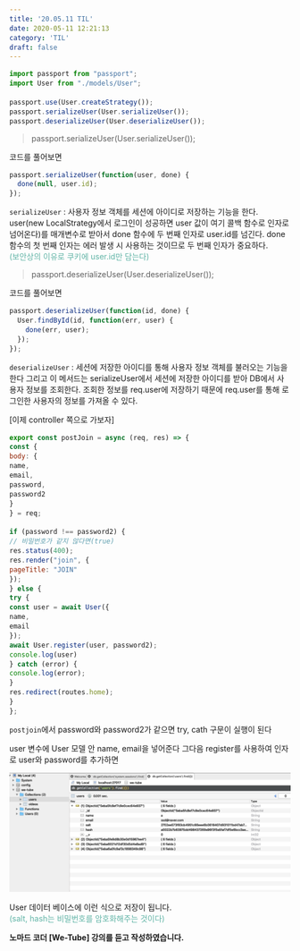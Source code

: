 ```yaml
---
title: '20.05.11 TIL'
date: 2020-05-11 12:21:13
category: 'TIL'
draft: false
---
```


```js
import passport from "passport";
import User from "./models/User";

passport.use(User.createStrategy());
passport.serializeUser(User.serializeUser());
passport.deserializeUser(User.deserializeUser());
```

>passport.serializeUser(User.serializeUser());

코드를 풀어보면

```js
passport.serializeUser(function(user, done) {
  done(null, user.id);
});
```

`serializeUser` : 사용자 정보 객체를 세션에 아이디로 저장하는 기능을 한다.
user(new LocalStrategy에서 로그인이 성공하면 user 값이 여기 콜백 함수로 인자로 넘어온다)를 매개변수로 받아서 done 함수에 두 번째 인자로 user.id를 넘긴다. done 함수의 첫 번째 인자는 에러 발생 시 사용하는 것이므로 두 번째 인자가 중요하다.<br> 
<span style="color: #60b4a6">(보안상의 이유로 쿠키에 user.id만 담는다)</span>

>passport.deserializeUser(User.deserializeUser());

코드를 풀어보면

```js
passport.deserializeUser(function(id, done) {
  User.findById(id, function(err, user) {
    done(err, user);
  });
});
```

`deserializeUser` : 세션에 저장한 아이디를 통해 사용자 정보 객체를 불러오는 기능을 한다 그리고 이 메서드는 serializeUser에서 세션에 저장한 아이디를 받아 DB에서 사용자 정보를 조회한다. 조회한 정보를 req.user에 저장하기 때문에 req.user를 통해 로그인한 사용자의 정보를 가져올 수 있다.


[이제 controller 쪽으로 가보자]

```js
export const postJoin = async (req, res) => {
const {
body: {
name,
email,
password,
password2
}
} = req;

if (password !== password2) {
// 비밀번호가 같지 않다면(true)
res.status(400);
res.render("join", {
pageTitle: "JOIN"
});
} else {
try {
const user = await User({
name,
email
});
await User.register(user, password2);
console.log(user)
} catch (error) {
console.log(error);
}
res.redirect(routes.home);
}
};
```


`postjoin`에서 password와 password2가 같으면 try, cath 구문이 실행이 된다

user 변수에 User 모델 안 name, email을 넣어준다
그다음 register를 사용하여 인자로 user와 password를 추가하면 

![](./images/db.png)

User 데이터 베이스에 이런 식으로 저장이 됩니다.<br>
<span style="color: #60b4a6">(salt, hash는 비밀번호를 암호화해주는 것이다)</span>

**노마드 코더 [We-Tube] 강의를 듣고 작성하였습니다.**